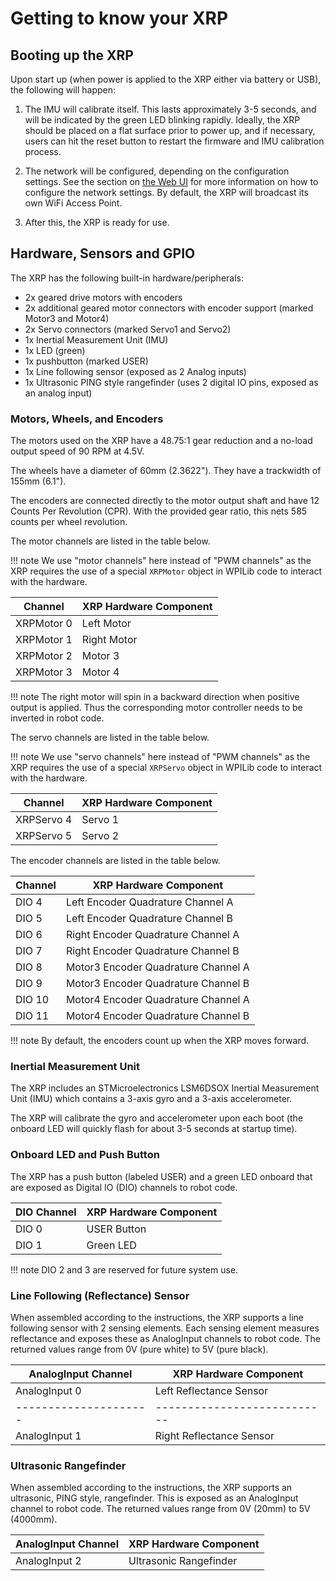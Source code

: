 # Getting to know your XRP

## Booting up the XRP

Upon start up (when power is applied to the XRP either via battery or USB), the following will happen:

1. The IMU will calibrate itself. This lasts approximately 3-5 seconds, and will be indicated by the green LED blinking rapidly. Ideally, the XRP should be placed on a flat surface prior to power up, and if necessary, users can hit the reset button to restart the firmware and IMU calibration process.

2. The network will be configured, depending on the configuration settings. See the section on [the Web UI](xrp-robot/web-ui.md) for more information on how to configure the network settings. By default, the XRP will broadcast its own WiFi Access Point.

3. After this, the XRP is ready for use.

## Hardware, Sensors and GPIO

The XRP has the following built-in hardware/peripherals:

- 2x geared drive motors with encoders
- 2x additional geared motor connectors with encoder support (marked Motor3 and Motor4)
- 2x Servo connectors (marked Servo1 and Servo2)
- 1x Inertial Measurement Unit (IMU)
- 1x LED (green)
- 1x pushbutton (marked USER)
- 1x Line following sensor (exposed as 2 Analog inputs)
- 1x Ultrasonic PING style rangefinder (uses 2 digital IO pins, exposed as an analog input)

### Motors, Wheels, and Encoders

The motors used on the XRP have a 48.75:1 gear reduction and a no-load output speed of 90 RPM at 4.5V.

The wheels have a diameter of 60mm (2.3622"). They have a trackwidth of 155mm (6.1").

The encoders are connected directly to the motor output shaft and have 12 Counts Per Revolution (CPR). With the provided gear ratio, this nets 585 counts per wheel revolution.

The motor channels are listed in the table below.

!!! note
    We use "motor channels" here instead of "PWM channels" as the XRP requires the use of a special `XRPMotor` object in WPILib code to interact with the hardware.

| Channel       | XRP Hardware Component |
|---------------|------------------------|
| XRPMotor 0    | Left Motor             |
| XRPMotor 1    | Right Motor            |
| XRPMotor 2    | Motor 3                |
| XRPMotor 3    | Motor 4                |

!!! note
    The right motor will spin in a backward direction when positive output is applied. Thus the corresponding motor controller needs to be inverted in robot code.

The servo channels are listed in the table below.

!!! note
    We use "servo channels" here instead of "PWM channels" as the XRP requires the use of a special `XRPServo` object in WPILib code to interact with the hardware.

| Channel       | XRP Hardware Component |
|---------------|------------------------|
| XRPServo 4    | Servo 1                |
| XRPServo 5    | Servo 2                |

The encoder channels are listed in the table below.

| Channel     | XRP Hardware Component                |
|-------------|---------------------------------------|
| DIO 4       | Left Encoder Quadrature Channel A     |
| DIO 5       | Left Encoder Quadrature Channel B     |
| DIO 6       | Right Encoder Quadrature Channel A    |
| DIO 7       | Right Encoder Quadrature Channel B    |
| DIO 8       | Motor3 Encoder Quadrature Channel A   |
| DIO 9       | Motor3 Encoder Quadrature Channel B   |
| DIO 10      | Motor4 Encoder Quadrature Channel A   |
| DIO 11      | Motor4 Encoder Quadrature Channel B   |

!!! note
    By default, the encoders count up when the XRP moves forward.

### Inertial Measurement Unit

The XRP includes an STMicroelectronics LSM6DSOX Inertial Measurement Unit (IMU) which contains a 3-axis gyro and a 3-axis accelerometer.

The XRP will calibrate the gyro and accelerometer upon each boot (the onboard LED will quickly flash for about 3-5 seconds at startup time).

### Onboard LED and Push Button

The XRP has a push button (labeled USER) and a green LED onboard that are exposed as Digital IO (DIO) channels to robot code.

| DIO Channel | XRP Hardware Component    |
|-------------|---------------------------|
| DIO 0       | USER Button               |
| DIO 1       | Green LED                 |

!!! note
    DIO 2 and 3 are reserved for future system use.

### Line Following (Reflectance) Sensor

When assembled according to the instructions, the XRP supports a line following sensor with 2 sensing elements. Each sensing element measures reflectance and exposes these as AnalogInput channels to robot code. The returned values range from 0V (pure white) to 5V (pure black).

| AnalogInput Channel | XRP Hardware Component    |
|---------------------|---------------------------|
| AnalogInput 0       | Left Reflectance Sensor   |
|---------------------|---------------------------|
| AnalogInput 1       | Right Reflectance Sensor  |

### Ultrasonic Rangefinder

When assembled according to the instructions, the XRP supports an ultrasonic, PING style, rangefinder. This is exposed as an AnalogInput channel to robot code. The returned values range from 0V (20mm) to 5V (4000mm).

| AnalogInput Channel | XRP Hardware Component    |
|---------------------|---------------------------|
| AnalogInput 2       | Ultrasonic Rangefinder    |